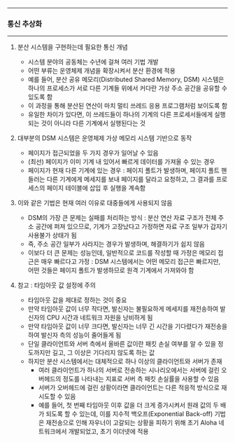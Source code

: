 -----
### 통신 추상화
-----
1. 분산 시스템을 구현하는데 필요한 통신 개념
   - 시스템 분야의 공동체는 수년에 걸쳐 여러 기법 개발
   - 어떤 부류는 운영체제 개념을 확장시켜서 분산 환경에 적용
   - 예를 들어, 분산 공유 메모리(Distributed Shared Memory, DSM) 시스템은 하나의 프로세스가 서로 다른 기계들 위에서 커다란 가상 주소 공간을 공유할 수 있도록 함
   - 이 과정을 통해 분산된 연산이 마치 멀티 쓰레드 응용 프로그램처럼 보이도록 함
   - 유일한 차이가 있다면, 이 쓰레드들이 하나의 기계의 다른 프로세서들에게 실행되는 것이 아니라 다른 기계에서 실행된다는 것

2. 대부분의 DSM 시스템은 운영체제 가상 메모리 시스템 기반으로 동작
   - 페이지가 접근되었을 두 가지 경우가 일어날 수 있음
   - (최선) 페이지가 이미 기계 내 있어서 빠르게 데이터를 가져올 수 있는 경우
   - 페이지가 현재 다른 기계에 있는 경우 : 페이지 폴트가 발생하며, 페이지 폴트 핸들러는 다른 기계에게 메세지를 보내 페이지를 달라고 요청하고, 그 결과를 프로세스의 페이지 테이블에 삽입 후 실행을 계속함

3. 이와 같은 기법은 현재 여러 이유로 대중들에게 사용되지 않음
   - DSM의 가장 큰 문제는 실패를 처리하는 방식 : 분산 연산 자료 구조가 전체 주소 공간에 퍼져 있으므로, 기계가 고장났다고 가정하면 자료 구조 일부가 갑자기 사용불가 상태가 됨
   - 즉, 주소 공간 일부가 사라지는 경우가 발생하며, 해결하기가 쉽지 않음
   - 이보다 더 큰 문제는 성능인데, 일반적으로 코드를 작성할 때 가정은 메모리 접근은 매우 빠르다고 가정 : DSM 시스템에서는 어떤 메모리 접근은 빠르지만, 어떤 것들은 페이지 폴트가 발생하므로 원격 기계에서 가져와야 함
  
4. 참고 : 타임아웃 값 설정에 주의
   - 타임아웃 값을 제대로 정하는 것이 중요
   - 만약 타임아웃 값이 너무 작다면, 발신자는 불필요하게 메세지를 재전송하여 발신자의 CPU 시간과 네트워크 자원을 낭비하게 됨
   - 만약 타임아웃 값이 너무 크다면, 발신자는 너무 긴 시간을 기다렸다가 재전송을 하여 발신자 측의 성능이 줄어들게 됨
   - 단일 클라이언트와 서버 측에서 올바른 값이란 패킷 손실 여부를 알 수 있을 정도까지만 길고, 그 이상은 기다리지 않도록 하는 값
   - 하지만 분산 시스템에서는 대체적으로 하나 이상의 클라이언트와 서버가 존재
     + 여러 클라이언트가 하나의 서버로 전송하는 시나리오에서는 서버에 걸린 오버헤드의 정도를 나타내는 지표로 서버 측 패킷 손실률을 사용할 수 있음
     + 서버가 오버헤드에 걸린 상황이라면 클라이언트는 다른 적응적 방식으로 재시도할 수 있음
     + 예를 들어, 첫 번째 타임아웃 이후 값을 더 크게 증가시켜서 원래 값의 두 배가 되도록 할 수 있는데, 이를 지수적 백오프(Exponential Back-off) 기법은 재전송으로 인해 자우너이 고갈되는 상황을 피하기 위해 초기 Aloha 네트워크에서 개발되었고, 초기 이더넷에 적용
